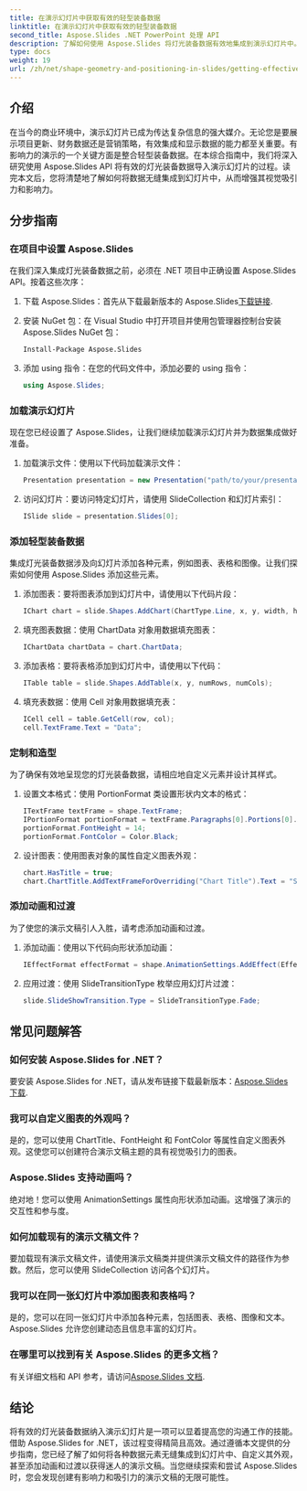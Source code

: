```yaml
---
title: 在演示幻灯片中获取有效的轻型装备数据
linktitle: 在演示幻灯片中获取有效的轻型装备数据
second_title: Aspose.Slides .NET PowerPoint 处理 API
description: 了解如何使用 Aspose.Slides 将灯光装备数据有效地集成到演示幻灯片中。包含分步说明和实际示例的综合指南。
type: docs
weight: 19
url: /zh/net/shape-geometry-and-positioning-in-slides/getting-effective-light-rig-data/
---
```

## 介绍

在当今的商业环境中，演示幻灯片已成为传达复杂信息的强大媒介。无论您是要展示项目更新、财务数据还是营销策略，有效集成和显示数据的能力都至关重要。有影响力的演示的一个关键方面是整合轻型装备数据。在本综合指南中，我们将深入研究使用 Aspose.Slides API 将有效的灯光装备数据导入演示幻灯片的过程。读完本文后，您将清楚地了解如何将数据无缝集成到幻灯片中，从而增强其视觉吸引力和影响力。

## 分步指南

### 在项目中设置 Aspose.Slides

在我们深入集成灯光装备数据之前，必须在 .NET 项目中正确设置 Aspose.Slides API。按着这些次序：

1. 下载 Aspose.Slides：首先从下载最新版本的 Aspose.Slides[下载链接](https://releases.aspose.com/slides/net/).

2. 安装 NuGet 包：在 Visual Studio 中打开项目并使用包管理器控制台安装 Aspose.Slides NuGet 包：
   ```bash
   Install-Package Aspose.Slides
   ```

3. 添加 using 指令：在您的代码文件中，添加必要的 using 指令：
   ```csharp
   using Aspose.Slides;
   ```

### 加载演示幻灯片

现在您已经设置了 Aspose.Slides，让我们继续加载演示幻灯片并为数据集成做好准备。

1. 加载演示文件：使用以下代码加载演示文件：
   ```csharp
   Presentation presentation = new Presentation("path/to/your/presentation.pptx");
   ```

2. 访问幻灯片：要访问特定幻灯片，请使用 SlideCollection 和幻灯片索引：
   ```csharp
   ISlide slide = presentation.Slides[0];
   ```

### 添加轻型装备数据

集成灯光装备数据涉及向幻灯片添加各种元素，例如图表、表格和图像。让我们探索如何使用 Aspose.Slides 添加这些元素。

1. 添加图表：要将图表添加到幻灯片中，请使用以下代码片段：
   ```csharp
   IChart chart = slide.Shapes.AddChart(ChartType.Line, x, y, width, height);
   ```

2. 填充图表数据：使用 ChartData 对象用数据填充图表：
   ```csharp
   IChartData chartData = chart.ChartData;
   ```

3. 添加表格：要将表格添加到幻灯片中，请使用以下代码：
   ```csharp
   ITable table = slide.Shapes.AddTable(x, y, numRows, numCols);
   ```

4. 填充表数据：使用 Cell 对象用数据填充表：
   ```csharp
   ICell cell = table.GetCell(row, col);
   cell.TextFrame.Text = "Data";
   ```

### 定制和造型

为了确保有效地呈现您的灯光装备数据，请相应地自定义元素并设计其样式。

1. 设置文本格式：使用 PortionFormat 类设置形状内文本的格式：
   ```csharp
   ITextFrame textFrame = shape.TextFrame;
   IPortionFormat portionFormat = textFrame.Paragraphs[0].Portions[0].PortionFormat;
   portionFormat.FontHeight = 14;
   portionFormat.FontColor = Color.Black;
   ```

2. 设计图表：使用图表对象的属性自定义图表外观：
   ```csharp
   chart.HasTitle = true;
   chart.ChartTitle.AddTextFrameForOverriding("Chart Title").Text = "Sales Data";
   ```

### 添加动画和过渡

为了使您的演示文稿引人入胜，请考虑添加动画和过渡。

1. 添加动画：使用以下代码向形状添加动画：
   ```csharp
   IEffectFormat effectFormat = shape.AnimationSettings.AddEffect(EffectType.Appear);
   ```

2. 应用过渡：使用 SlideTransitionType 枚举应用幻灯片过渡：
   ```csharp
   slide.SlideShowTransition.Type = SlideTransitionType.Fade;
   ```

## 常见问题解答

### 如何安装 Aspose.Slides for .NET？
要安装 Aspose.Slides for .NET，请从发布链接下载最新版本：[Aspose.Slides 下载](https://releases.aspose.com/slides/net/).

### 我可以自定义图表的外观吗？
是的，您可以使用 ChartTitle、FontHeight 和 FontColor 等属性自定义图表外观。这使您可以创建符合演示文稿主题的具有视觉吸引力的图表。

### Aspose.Slides 支持动画吗？
绝对地！您可以使用 AnimationSettings 属性向形状添加动画。这增强了演示的交互性和参与度。

### 如何加载现有的演示文稿文件？
要加载现有演示文稿文件，请使用演示文稿类并提供演示文稿文件的路径作为参数。然后，您可以使用 SlideCollection 访问各个幻灯片。

### 我可以在同一张幻灯片中添加图表和表格吗？
是的，您可以在同一张幻灯片中添加各种元素，包括图表、表格、图像和文本。 Aspose.Slides 允许您创建动态且信息丰富的幻灯片。

### 在哪里可以找到有关 Aspose.Slides 的更多文档？
有关详细文档和 API 参考，请访问[Aspose.Slides 文档](https://reference.aspose.com/slides/net/).

## 结论

将有效的灯光装备数据纳入演示幻灯片是一项可以显着提高您的沟通工作的技能。借助 Aspose.Slides for .NET，该过程变得精简且高效。通过遵循本文提供的分步指南，您已经了解了如何将各种数据元素无缝集成到幻灯片中、自定义其外观，甚至添加动画和过渡以获得迷人的演示文稿。当您继续探索和尝试 Aspose.Slides 时，您会发现创建有影响力和吸引力的演示文稿的无限可能性。